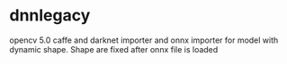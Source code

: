 # dnnlegacy
opencv 5.0 caffe and darknet importer and onnx importer for model with dynamic shape. Shape are fixed after onnx file is loaded

